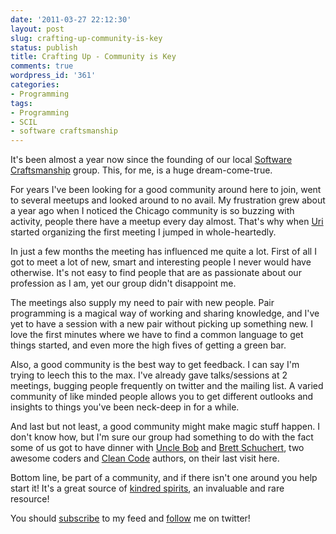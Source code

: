 ```yaml
---
date: '2011-03-27 22:12:30'
layout: post
slug: crafting-up-community-is-key
status: publish
title: Crafting Up - Community is Key
comments: true
wordpress_id: '361'
categories:
- Programming
tags:
- Programming
- SCIL
- software craftsmanship
---
```


It's been almost a year now since the founding of our local [Software Craftsmanship](http://scil.eventbrite.com/) group. This, for me, is a huge dream-come-true.

For years I've been looking for a good community around here to join, went to several meetups and looked around to no avail. My frustration grew about a year ago when I noticed the Chicago community is so buzzing with activity, people there have a meetup every day almost. That's why when [Uri](http://twitter.com/urilavi) started organizing the first meeting I jumped in whole-heartedly.

In just a few months the meeting has influenced me quite a lot. First of all I got to meet a lot of new, smart and interesting people I never would have otherwise. It's not easy to find people that are as passionate about our profession as I am, yet our group didn't disappoint me.

The meetings also supply my need to pair with new people. Pair programming is a magical way of working and sharing knowledge, and I've yet to have a session with a new pair without picking up something new. I love the first minutes where we have to find a common language to get things started, and even more the high fives of getting a green bar.

Also, a good community is the best way to get feedback. I can say I'm trying to leech this to the max. I've already gave talks/sessions at 2 meetings, bugging people frequently on twitter and the mailing list. A varied community of like minded people allows you to get different outlooks and insights to things you've been neck-deep in for a while.

And last but not least, a good community might make magic stuff happen. I don't know how, but I'm sure our group had something to do with the fact some of us got to have dinner with [Uncle Bob](http://twitter.com/unclebobmartin) and [Brett Schuchert](http://twitter.com/schuchert), two awesome coders and [Clean Code](http://www.amazon.com/gp/product/0132350882/ref=as_li_tf_tl?ie=UTF8&tag=thcodu02-20&linkCode=as2&camp=1789&creative=9325&creativeASIN=0132350882)<img src="http://www.assoc-amazon.com/e/ir?t=thcodu02-20&l=as2&o=1&a=0132350882" style="width: 0; height: 0; display: none; border: none !important;"> authors, on their last visit here.

Bottom line, be part of a community, and if there isn't one around you help start it! It's a great source of [kindred spirits](http://apprenticeship-patterns.labs.oreilly.com/ch04.html#kindred_spirits), an invaluable and rare resource!

You should [subscribe](http://feeds.feedburner.com/TheCodeDump) to my feed and [follow](http://twitter.com/avivby) me on twitter!
